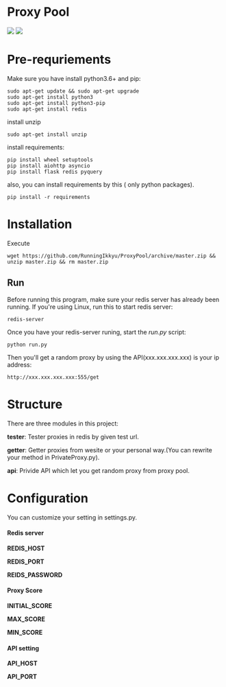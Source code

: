 # Proxy Pool
[![](https://img.shields.io/badge/python-3.6+-brightgreen.svg)](https://www.python.org/downloads/)
[![](https://img.shields.io/badge/redis-4.0.0+-brightgreen.svg)](https://redis.io/download)


# Pre-requriements

Make sure you have install python3.6+ and pip:

```
sudo apt-get update && sudo apt-get upgrade
sudo apt-get install python3
sudo apt-get install python3-pip
sudo apt-get install redis
```

install unzip
```
sudo apt-get install unzip
```

install requirements:

```
pip install wheel setuptools
pip install aiohttp asyncio
pip install flask redis pyquery
```

also, you can install requirements by this ( only python packages).

```
pip install -r requirements
```

# Installation

Execute

```
wget https://github.com/RunningIkkyu/ProxyPool/archive/master.zip && unzip master.zip && rm master.zip
```

## Run

Before running this program, make sure your redis server has already been 
running. If you're using Linux, run this to start redis server:

```
redis-server
```

Once you have your redis-server runing, start the *run.py* script:
```
python run.py
```

Then you'll get a random proxy by using the API(xxx.xxx.xxx.xxx) is your ip address:


```
http://xxx.xxx.xxx.xxx:555/get
```

# Structure


There are three modules in this project: 


**tester**: Tester proxies in redis by given test url.


**getter**: Getter proxies from wesite or your personal way.(You can rewrite your method in PrivateProxy.py).


**api**: Privide API which let you get random proxy from proxy pool.




# Configuration

You can customize your setting in settings.py.

#### Redis server

**REDIS_HOST**

**REDIS_PORT**

**REIDS_PASSWORD**

#### Proxy Score

**INITIAL_SCORE**

**MAX_SCORE**

**MIN_SCORE**

#### API setting

**API_HOST**

**API_PORT**
